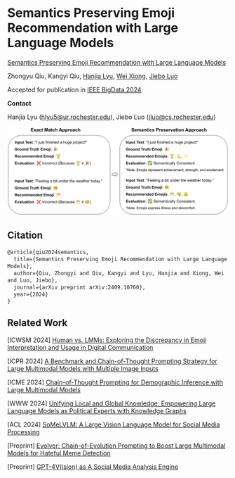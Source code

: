 # Semantics Preserving Emoji Recommendation with Large Language Models

[Semantics Preserving Emoji Recommendation with Large Language Models](https://arxiv.org/pdf/2409.10760)

Zhongyu Qiu, Kangyi Qiu, [Hanjia Lyu](https://brucelyu17.github.io/), [Wei Xiong](https://wxiong.me/), [Jiebo Luo](https://www.cs.rochester.edu/u/jluo/)

Accepted for publication in [IEEE BigData 2024](https://www3.cs.stonybrook.edu/~ieeebigdata2024/) 

**Contact**

Hanjia Lyu (hlyu5@ur.rochester.edu), Jiebo Luo (jluo@cs.rochester.edu)



![semantics preserving illustration](./semantics_preservation.png)

## Citation
```
@article{qiu2024semantics,
  title={Semantics Preserving Emoji Recommendation with Large Language Models},
  author={Qiu, Zhongyi and Qiu, Kangyi and Lyu, Hanjia and Xiong, Wei and Luo, Jiebo},
  journal={arXiv preprint arXiv:2409.10760},
  year={2024}
}
```

## Related Work

[ICWSM 2024] [Human vs. LMMs: Exploring the Discrepancy in Emoji Interpretation and Usage in Digital Communication](https://ojs.aaai.org/index.php/ICWSM/article/view/31453)

[ICPR 2024] [A Benchmark and Chain-of-Thought Prompting Strategy for Large Multimodal Models with Multiple Image Inputs](https://arxiv.org/pdf/2401.02582.pdf)

[ICME 2024] [Chain-of-Thought Prompting for Demographic Inference with Large Multimodal Models](https://arxiv.org/pdf/2405.15687)

[WWW 2024] [Unifying Local and Global Knowledge: Empowering Large Language Models as Political Experts with Knowledge Graphs](https://brucelyu17.github.io/papers/PEG.pdf)

[ACL 2024] [SoMeLVLM: A Large Vision Language Model for Social Media Processing](https://aclanthology.org/2024.findings-acl.140.pdf)

[Preprint] [Evolver: Chain-of-Evolution Prompting to Boost Large Multimodal Models for Hateful Meme Detection](https://arxiv.org/pdf/2407.21004)

[Preprint] [GPT-4V(ision) as A Social Media Analysis Engine](https://arxiv.org/pdf/2311.07547.pdf)
